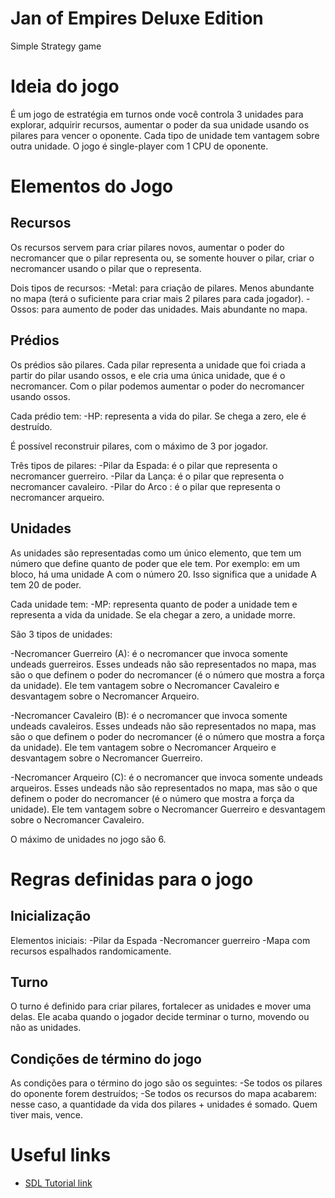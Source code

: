 # Jan of Empires Deluxe Edition
Simple Strategy game

# Ideia do jogo
É um jogo de estratégia em turnos onde você controla 3 unidades para explorar, adquirir recursos, aumentar o poder da sua unidade usando os pilares para vencer o oponente. Cada tipo de unidade tem vantagem sobre outra unidade. O jogo é single-player com 1 CPU de oponente.

# Elementos do Jogo

## Recursos
Os recursos servem para criar pilares novos, aumentar o poder do necromancer que o pilar representa ou, se somente houver o pilar, criar o necromancer usando o pilar que o representa.

Dois tipos de recursos:
-Metal: para criação de pilares. Menos abundante no mapa (terá o suficiente para criar mais 2 pilares para cada jogador).
-Ossos: para aumento de poder das unidades. Mais abundante no mapa.

## Prédios
Os prédios são pilares. Cada pilar representa a unidade que foi criada a partir do pilar usando ossos, e ele cria uma única unidade, que é o necromancer. Com o pilar podemos aumentar o poder do necromancer usando ossos.

Cada prédio tem:
-HP: representa a vida do pilar. Se chega a zero, ele é destruído.

É possível reconstruir pilares, com o máximo de 3 por jogador.

Três tipos de pilares:
-Pilar da Espada: é o pilar que representa o necromancer guerreiro.
-Pilar da Lança: é o pilar que representa o necromancer cavaleiro.
-Pilar do Arco : é o pilar que representa o necromancer arqueiro.


## Unidades
As unidades são representadas como um único elemento, que tem um número que define quanto de poder que ele tem. Por exemplo: em um bloco, há uma unidade A com o número 20. Isso significa que a unidade A tem 20 de poder.

Cada unidade tem: 
-MP: representa quanto de poder a unidade tem e representa a vida da unidade. Se ela chegar a zero, a unidade morre.

São 3 tipos de unidades:

-Necromancer Guerreiro (A): é o necromancer que invoca somente undeads guerreiros. Esses undeads não são representados no mapa, mas são o que definem o poder do necromancer (é o número que mostra a força da unidade). Ele tem vantagem sobre o Necromancer Cavaleiro e desvantagem sobre o Necromancer Arqueiro.

-Necromancer Cavaleiro (B): é o necromancer que invoca somente undeads cavaleiros. Esses undeads não são representados no mapa, mas são o que definem o poder do necromancer (é o número que mostra a força da unidade). Ele tem vantagem sobre o Necromancer Arqueiro e desvantagem sobre o Necromancer Guerreiro.

-Necromancer Arqueiro (C): é o necromancer que invoca somente undeads arqueiros. Esses undeads não são representados no mapa, mas são o que definem o poder do necromancer (é o número que mostra a força da unidade). Ele tem vantagem sobre o Necromancer Guerreiro e desvantagem sobre o Necromancer Cavaleiro.

O máximo de unidades no jogo são 6.

# Regras definidas para o jogo

## Inicialização
Elementos iniciais:
-Pilar da Espada
-Necromancer guerreiro
-Mapa com recursos espalhados randomicamente.

## Turno
O turno é definido para criar pilares, fortalecer as unidades e mover uma delas. Ele acaba quando o jogador decide terminar o turno, movendo ou não as unidades.

## Condições de término do jogo
As condições para o término do jogo são os seguintes:
-Se todos os pilares do oponente forem destruídos;
-Se todos os recursos do mapa acabarem: nesse caso, a quantidade da vida dos pilares + unidades é somado. Quem tiver mais, vence.

# Useful links
+ [SDL Tutorial link](http://lazyfoo.net/tutorials/SDL/)



